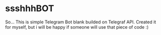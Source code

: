 # ssshhhBOT

So... This is simple Telegram Bot blank builded on Telegraf API. Created it for myself, but i will be happy if someone will use that piece of code :)